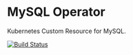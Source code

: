 # MySQL Operator
Kubernetes Custom Resource for MySQL.

[![Build Status](https://travis-ci.org/grtl/mysql-operator.svg?branch=master)](https://travis-ci.org/grtl/mysql-operator)
